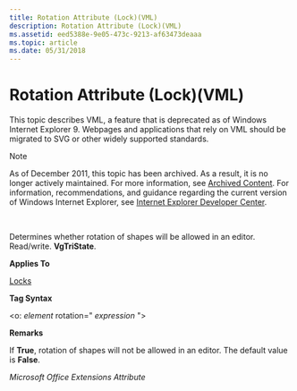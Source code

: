 ```yaml
---
title: Rotation Attribute (Lock)(VML)
description: Rotation Attribute (Lock)(VML)
ms.assetid: eed5388e-9e05-473c-9213-af63473deaaa
ms.topic: article
ms.date: 05/31/2018
---
```


# Rotation Attribute (Lock)(VML)

This topic describes VML, a feature that is deprecated as of Windows Internet Explorer 9. Webpages and applications that rely on VML should be migrated to SVG or other widely supported standards.

> [!Note]  
> As of December 2011, this topic has been archived. As a result, it is no longer actively maintained. For more information, see [Archived Content](https://docs.microsoft.com/previous-versions/windows/internet-explorer/ie-developer/). For information, recommendations, and guidance regarding the current version of Windows Internet Explorer, see [Internet Explorer Developer Center](https://msdn.microsoft.com/ie/).

 

Determines whether rotation of shapes will be allowed in an editor. Read/write. **VgTriState**.

**Applies To**

[Locks](msdn-online-vml-locks-element.md)

**Tag Syntax**

<o: *element* rotation=" *expression* ">

**Remarks**

If **True**, rotation of shapes will not be allowed in an editor. The default value is **False**.

*Microsoft Office Extensions Attribute*

 

 




